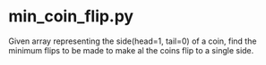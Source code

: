 # min_coin_flip.py
Given array representing the side(head=1, tail=0) of a coin, find the minimum flips to be made to make al the coins flip to a single  side.
